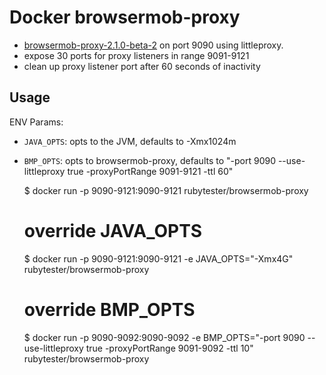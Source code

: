 # Docker browsermob-proxy

- [browsermob-proxy-2.1.0-beta-2](https://github.com/lightbody/browsermob-proxy/releases/tag/browsermob-proxy-2.1.0-beta-2) on port 9090 using littleproxy.
- expose 30 ports for proxy listeners in range 9091-9121
- clean up proxy listener port after 60 seconds of inactivity

## Usage

ENV Params:
- `JAVA_OPTS`: opts to the JVM, defaults to -Xmx1024m
- `BMP_OPTS`: opts to browsermob-proxy, defaults to "-port 9090 --use-littleproxy true -proxyPortRange 9091-9121 -ttl 60"


    $ docker run -p 9090-9121:9090-9121 rubytester/browsermob-proxy
    
    # override JAVA_OPTS
    $ docker run -p 9090-9121:9090-9121 -e JAVA_OPTS="-Xmx4G" rubytester/browsermob-proxy
    
    # override BMP_OPTS
    $ docker run -p 9090-9092:9090-9092 -e BMP_OPTS="-port 9090 --use-littleproxy true -proxyPortRange 9091-9092 -ttl 10" rubytester/browsermob-proxy
    